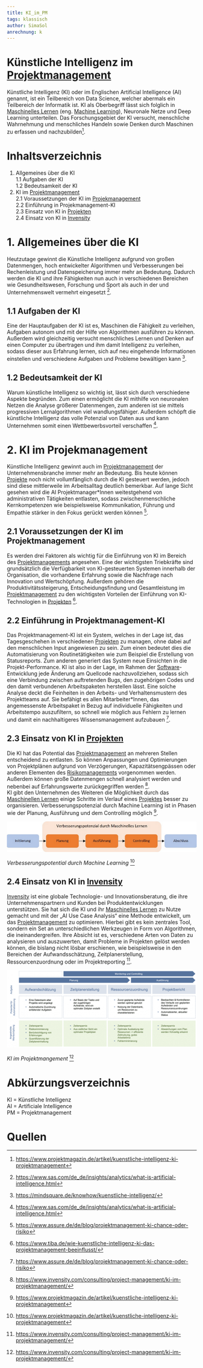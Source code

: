 ```yaml
---
title: KI_im_PM
tags: klassisch
author: SimaSol
anrechnung: k
---
```



# Künstliche Intelligenz im [Projektmanagement](Projektmanagement.md)

Künstliche Intelligenz (KI) oder im Englischen Artificial Intelligence (AI) genannt, ist ein Teilbereich von Data Science, welcher abermals ein Teilbereich der Informatik ist. 
KI als Oberbegriff lässt sich folglich in [Maschinelles Lernen](Machine_Learning_im_Projektmanagement.md) (eng. [Machine Learning](Machine_Learning_im_Projektmanagement.md)), Neuronale Netze und Deep Learning unterteilen. 
Das Forschungsgebiet der KI versucht, menschliche Wahrnehmung und menschliches Handeln sowie Denken durch Maschinen zu erfassen und nachzubilden[^1]. 

# Inhaltsverzeichnis
1. Allgemeines über die KI <br>
    1.1 Aufgaben der KI <br>
    1.2 Bedeutsamkeit der KI
2. KI im [Projektmanagement](Projektmanagement.md) <br>
  2.1 Voraussetzungen der KI im [Projekmanagement](Projektmanagement.md) <br> 
  2.2 Einführung in Projekmanagement-KI <br>
  2.3 Einsatz von KI in [Projekten](Projekt.md) <br>
  2.4 Einsatz von KI in [Invensity](https://www.invensity.com/)
  
# 1. Allgemeines über die KI

Heutzutage gewinnt die Künstliche Intelligenz aufgrund von großen Datenmengen, hoch entwickelter Algorithmen und Verbesserungen bei Rechenleistung und Datenspeicherung immer mehr an Bedeutung. 
Dadurch werden die KI und ihre Fähigkeiten nun auch in verschiedenen Bereichen wie Gesundheitswesen, Forschung und Sport als auch in der und Unternehmenswelt vermehrt eingesetzt [^2].

## 1.1 Aufgaben der KI

Eine der Hauptaufgaben der KI ist es, Maschinen die Fähigkeit zu verleihen, Aufgaben autonom und mit der Hilfe von Algorithmen ausführen zu können. 
Außerdem wird gleichzeitig versucht menschliches Lernen und Denken auf einen Computer zu übertragen und ihm damit Intelligenz zu verleihen, sodass dieser aus Erfahrung lernen, sich auf neu eingehende Informationen einstellen und verschiedene Aufgaben und Probleme bewältigen kann [^3]. 

## 1.2 Bedeutsamkeit der KI

Warum künstliche Intelligenz so wichtig ist, lässt sich durch verschiedene Aspekte begründen. 
Zum einen ermöglicht die KI mithilfe von neuronalen Netzen die Analyse größerer Datenmengen, zum anderen ist sie mittels progressiven Lernalgorithmen viel wandlungsfähiger. 
Außerdem schöpft die künstliche Intelligenz das volle Potenzial von Daten aus und kann Unternehmen somit einen Wettbewerbsvorteil verschaffen [^2].

# 2. KI im Projekmanagement 

Künstliche Intelligenz gewinnt auch im [Projektmanagement](Projektmanagement.md) der Unternehmensbranche immer mehr an Bedeutung. 
Bis heute können [Projekte](Projekt.md) noch nicht vollumfänglich durch die KI gesteuert werden, jedoch sind diese mittlerweile im Arbeitsalltag deutlich bemerkbar. 
Auf lange Sicht gesehen wird die AI Projektmanager*Innen weitestgehend von administrativen Tätigkeiten entlasten, sodass zwischenmenschliche Kernkompetenzen wie beispielsweise Kommunikation, Führung und Empathie stärker in den Fokus gerückt werden können [^4].

## 2.1 Voraussetzungen der KI im Projektmanagement

Es werden drei Faktoren als wichtig für die Einführung von KI im Bereich des [Projektmanagements](Projektmanagement.md) angesehen. 
Eine der wichtigsten Triebkräfte sind grundsätzlich die Verfügbarkeit von KI-gesteuerten Systemen innerhalb der Organisation, die vorhandene Erfahrung sowie die Nachfrage nach Innovation und Wertschöpfung. 
Außerdem gehören die Produktivitätssteigerung, Entscheidungsfindung und Gesamtleistung im [Projektmanagement](Projektmanagement.md) zu den wichtigsten Vorteilen der Einführung von KI-Technologien in [Projekten](Projekt.md) [^5].

## 2.2 Einführung in Projektmanagement-KI

Das Projektmanagement-KI ist ein System, welches in der Lage ist, das Tagesgeschehen in verschiedenen [Projekten](Projekt.md) zu managen, ohne dabei auf den menschlichen Input angewiesen zu sein.
Zum einen bedeutet dies die Automatisierung von Routinetätigkeiten wie zum Beispiel die Erstellung von Statusreports. 
Zum anderen generiert das System neue Einsichten in die Projekt-Performance. 
KI ist also in der Lage, im Rahmen der [Software](KI_Software_fuer_Projektmanagement.md)-Entwicklung jede Änderung am Quellcode nachzuvollziehen, sodass sich eine Verbindung zwischen auftretenden Bugs, den zugehörigen Codes und den damit verbundenen Arbeitspaketen herstellen lässt. 
Eine solche Analyse deckt die Feinheiten in den Arbeits- und Verhaltensmustern des Projektteams auf. 
Sie befähigt es allen Mitarbeiter*Innen, das angemessenste Arbeitspaket in Bezug auf individuelle Fähigkeiten und Arbeitstempo auszufiltern, so schnell wie möglich aus Fehlern zu lernen und damit ein nachhaltigeres Wissensmanagement aufzubauen [^4].

## 2.3 Einsatz von KI in [Projekten](Projekt.md)

Die KI hat das Potential das [Projektmanagement](Projektmanagement.md) an mehreren Stellen entscheidend zu entlasten. 
So können Anpassungen und Optimierungen von Projektplänen aufgrund von Verzögerungen, Kapazitätsengpässen oder anderen Elementen des [Risikomanagements](Risikomanagement.md) vorgenommen werden. 
Außerdem können große Datenmengen schnell analysiert werden und nebenbei auf Erfahrungswerte zurückgegriffen werden [^6]. <br>
KI gibt den Unternehmen des Weiteren die Möglichkeit durch das [Maschinellen Lernen](Machine_Learning_im_Projektmanagement.md) einige Schritte im Verlauf eines [Projektes](Projekt.md) besser zu organisieren. 
Verbesserungspotenzial durch Machine Learning ist in Phasen wie der Planung, Ausführung und dem Controlling möglich [^1]. <br>

![Machine Learning](KI_im_PM/Machine_Learning.png) <br>

*Verbesserungspotential durch Machine Learning* [^1]

## 2.4 Einsatz von KI in [Invensity](https://www.invensity.com/)

[Invensity](https://www.invensity.com/) ist eine globale Technologie- und Innovationsberatung, die ihre Unternehmenspartnern und Kunden bei Produktentwicklungen unterstützen. 
Sie hat sich die KI und ihr [Maschinelles Lernen](Machine_Learning_im_Projektmanagement.md) zu Nutze gemacht und mit der „AI Use Case Analysis“ eine Methode entwickelt, um das [Projektmanagement](Projektmanagement.md) zu optimieren. 
Hierbei gibt es kein zentrales Tool, sondern ein Set an unterschiedlichen Werkzeugen in Form von Algorithmen, die ineinandergreifen. 
Ihre Absicht ist es, verschiedene Arten von Daten zu analysieren und auszuwerten, damit Probleme in Projekten gelöst werden können, die bislang nicht lösbar erschienen, wie beispielsweise in den Bereichen der Aufwandsschätzung, Zeitplanerstellung, Ressourcenzuordnung oder im Projektreporting [^6]. <br>

![Beispielabbildung](KI_im_PM/KI_im_PM.png) <br>

*KI im Projektmangement* [^6]

# Abkürzungsverzeichnis
KI = Künstliche Intelligenz <br>
AI = Artificiale Intelligence <br>
PM = Projektmanagement

# Quellen

[^1]: https://www.projektmagazin.de/artikel/kuenstliche-intelligenz-ki-projektmanagement
[^2]: https://www.sas.com/de_de/insights/analytics/what-is-artificial-intelligence.html 
[^3]: https://mindsquare.de/knowhow/kuenstliche-intelligenz/ 
[^4]: https://www.assure.de/de/blog/projektmanagement-ki-chance-oder-risiko 
[^5]: https://www.tiba.de/wie-kuenstliche-intelligenz-ki-das-projektmanagement-beeinflusst/ 
[^6]: https://www.invensity.com/consulting/project-management/ki-im-projektmanagement/ 

